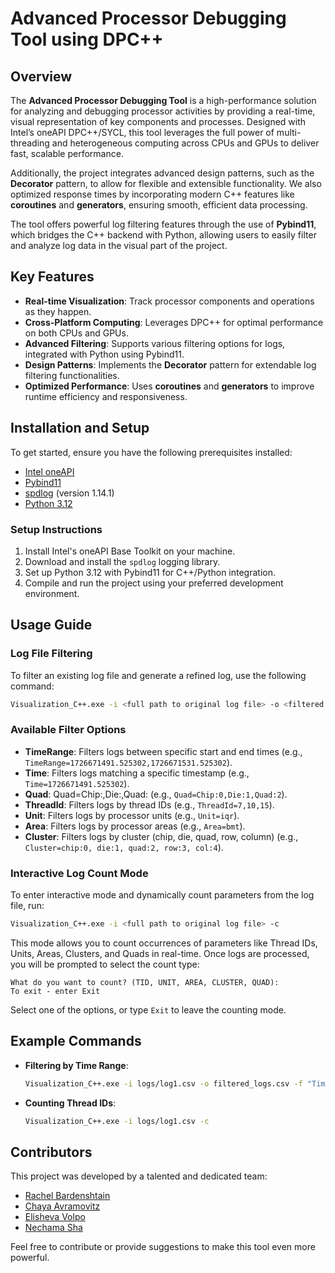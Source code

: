 
# Advanced Processor Debugging Tool using DPC++

## Overview
The **Advanced Processor Debugging Tool** is a high-performance solution for analyzing and debugging processor activities by providing a real-time, visual representation of key components and processes. Designed with Intel’s oneAPI DPC++/SYCL, this tool leverages the full power of multi-threading and heterogeneous computing across CPUs and GPUs to deliver fast, scalable performance.

Additionally, the project integrates advanced design patterns, such as the **Decorator** pattern, to allow for flexible and extensible functionality. We also optimized response times by incorporating modern C++ features like **coroutines** and **generators**, ensuring smooth, efficient data processing.

The tool offers powerful log filtering features through the use of **Pybind11**, which bridges the C++ backend with Python, allowing users to easily filter and analyze log data in the visual part of the project.

## Key Features
- **Real-time Visualization**: Track processor components and operations as they happen.
- **Cross-Platform Computing**: Leverages DPC++ for optimal performance on both CPUs and GPUs.
- **Advanced Filtering**: Supports various filtering options for logs, integrated with Python using Pybind11.
- **Design Patterns**: Implements the **Decorator** pattern for extendable log filtering functionalities.
- **Optimized Performance**: Uses **coroutines** and **generators** to improve runtime efficiency and responsiveness.

## Installation and Setup
To get started, ensure you have the following prerequisites installed:

- [Intel oneAPI](https://www.intel.com/content/www/us/en/developer/tools/oneapi/base-toolkit-download.html)
- [Pybind11](https://github.com/pybind11/pybind11)
- [spdlog](https://github.com/gabime/spdlog/tree/v1.14.1) (version 1.14.1)
- [Python 3.12](https://www.python.org/downloads/release/python-312/)

### Setup Instructions
1. Install Intel's oneAPI Base Toolkit on your machine.
2. Download and install the `spdlog` logging library.
3. Set up Python 3.12 with Pybind11 for C++/Python integration.
4. Compile and run the project using your preferred development environment.

## Usage Guide

### Log File Filtering
To filter an existing log file and generate a refined log, use the following command:
```bash
Visualization_C++.exe -i <full path to original log file> -o <filtered file name> -f <filter format>
```

### Available Filter Options
- **TimeRange**: Filters logs between specific start and end times (e.g., `TimeRange=1726671491.525302,1726671531.525302`).
- **Time**: Filters logs matching a specific timestamp (e.g., `Time=1726671491.525302`).
- **Quad**: Quad=Chip:<value>,Die:<value>,Quad:<value> (e.g., `Quad=Chip:0,Die:1,Quad:2`).
- **ThreadId**: Filters logs by thread IDs (e.g., `ThreadId=7,10,15`).
- **Unit**: Filters logs by processor units (e.g., `Unit=iqr`).
- **Area**: Filters logs by processor areas (e.g., `Area=bmt`).
- **Cluster**: Filters logs by cluster (chip, die, quad, row, column) (e.g., `Cluster=chip:0, die:1, quad:2, row:3, col:4`).

### Interactive Log Count Mode
To enter interactive mode and dynamically count parameters from the log file, run:
```bash
Visualization_C++.exe -i <full path to original log file> -c
```
This mode allows you to count occurrences of parameters like Thread IDs, Units, Areas, Clusters, and Quads in real-time. Once logs are processed, you will be prompted to select the count type:
```
What do you want to count? (TID, UNIT, AREA, CLUSTER, QUAD):
To exit - enter Exit
```
Select one of the options, or type `Exit` to leave the counting mode.

## Example Commands
- **Filtering by Time Range**:
  ```bash
  Visualization_C++.exe -i logs/log1.csv -o filtered_logs.csv -f "TimeRange=1726671491.525302,1726671531.525302"
  ```
- **Counting Thread IDs**:
  ```bash
  Visualization_C++.exe -i logs/log1.csv -c
  ```

## Contributors
This project was developed by a talented and dedicated team:
- [Rachel Bardenshtain](https://github.com/RacheliBardenshtain)
- [Chaya Avramovitz](https://github.com/chayaleA)
- [Elisheva Volpo](https://github.com/Elisheva-Volpo)
- [Nechama Sha](https://github.com/Nechama-Sha)

Feel free to contribute or provide suggestions to make this tool even more powerful.
